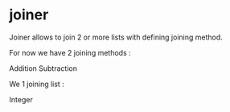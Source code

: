 # joiner

Joiner allows to join 2 or more lists with defining joining method.

For now we have 2 joining methods :

Addition
Subtraction

We 1 joining list :

Integer 
